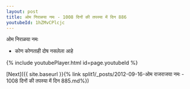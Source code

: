 ```yaml
---
layout: post
title: ओम निराळया नमः - 1008 दिनों की तपस्या में दिन 886
youtubeId: 1hZMvCPlcjc
---
```

 
 
 ओम निराळया नमः  
 
 -  कोण कोणताही दोष नसलेला आहे 
 
  
 
  
 
 
 
 
 
 


{% include youtubePlayer.html id=page.youtubeId %}
 
[Next]({{ site.baseurl }}{% link  split1/_posts/2012-09-16-ओम राजराजया नमः - 1008 दिनों की तपस्या में दिन 885.md%})
 
